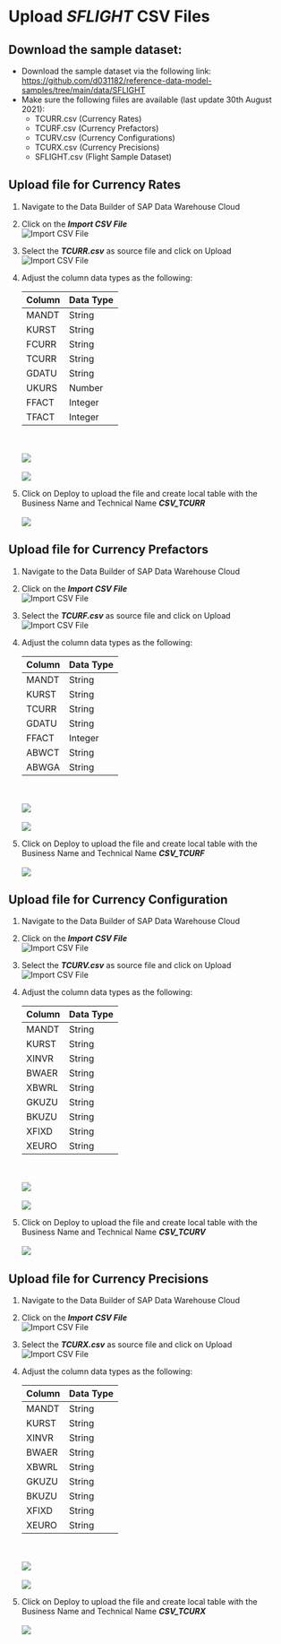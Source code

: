 # Upload <i>SFLIGHT</i> CSV Files

## Download the sample dataset:
- Download the sample dataset via the following link: https://github.com/d031182/reference-data-model-samples/tree/main/data/SFLIGHT
- Make sure the following fiiles are available (last update 30th August 2021):
    - TCURR.csv (Currency Rates)
    - TCURF.csv (Currency Prefactors)
    - TCURV.csv (Currency Configurations)
    - TCURX.csv (Currency Precisions)
    - SFLIGHT.csv (Flight Sample Dataset)

       

## Upload file for Currency Rates
1. Navigate to the Data Builder of SAP Data Warehouse Cloud
2. Click on the <b><i>Import CSV File</i></b>
  <br>![Import CSV File](../images/ImportCSVFile_2.png)
3. Select the <i><b>TCURR.csv</b></i> as source file and click on Upload
  <br>![Import CSV File](../images/ImportCSVFile_3.png)
4. Adjust the column data types as the following:

    Column | Data Type
    ---------|---------
    MANDT | String
    KURST | String
    FCURR | String
    TCURR | String
    GDATU | String
    UKURS | Number
    FFACT | Integer
    TFACT | Integer
    
    <br><br>![](../images/create_tcurr_01.png)
    <br><br>![](../images/create_tcurr_02.png)
    
5. Click on Deploy to upload the file and create local table with the Business Name and Technical Name <b><i>CSV_TCURR</i></b>
    <br><br>![](../images/create_tcurr_03.png)

## Upload file for Currency Prefactors
1. Navigate to the Data Builder of SAP Data Warehouse Cloud
2. Click on the <b><i>Import CSV File</i></b>
  <br>![Import CSV File](../images/ImportCSVFile_2.png)
3. Select the <i><b>TCURF.csv</b></i> as source file and click on Upload
  <br>![Import CSV File](../images/ImportCSVFile_3.png)
4. Adjust the column data types as the following:

    Column | Data Type
    ---------|---------
    MANDT | String
    KURST | String
    TCURR | String
    GDATU | String
    FFACT | Integer
    ABWCT | String
    ABWGA | String

    <br><br>![](../images/create_tcurf_01.png)
    <br><br>![](../images/create_tcurf_02.png)

5. Click on Deploy to upload the file and create local table with the Business Name and Technical Name <b><i>CSV_TCURF</i></b>
    <br><br>![](../images/create_tcurf_04.png)

## Upload file for Currency Configuration
1. Navigate to the Data Builder of SAP Data Warehouse Cloud
2. Click on the <b><i>Import CSV File</i></b>
  <br>![Import CSV File](../images/ImportCSVFile_2.png)
3. Select the <i><b>TCURV.csv</b></i> as source file and click on Upload
  <br>![Import CSV File](../images/ImportCSVFile_3.png)
4. Adjust the column data types as the following:

    Column | Data Type
    ---------|---------
    MANDT | String
    KURST | String
    XINVR | String
    BWAER | String
    XBWRL | String
    GKUZU | String
    BKUZU | String
    XFIXD | String
    XEURO | String
    
    <br><br>![](../images/create_tcurv_01.png)
    <br><br>![](../images/create_tcurv_02.png)

5. Click on Deploy to upload the file and create local table with the Business Name and Technical Name <b><i>CSV_TCURV</i></b>
    <br><br>![](../images/create_tcurv_03.png)
        
## Upload file for Currency Precisions
1. Navigate to the Data Builder of SAP Data Warehouse Cloud
2. Click on the <b><i>Import CSV File</i></b>
  <br>![Import CSV File](../images/ImportCSVFile_2.png)
3. Select the <i><b>TCURX.csv</b></i> as source file and click on Upload
  <br>![Import CSV File](../images/ImportCSVFile_3.png)
4. Adjust the column data types as the following:

    Column | Data Type
    ---------|---------
    MANDT | String
    KURST | String
    XINVR | String
    BWAER | String
    XBWRL | String
    GKUZU | String
    BKUZU | String
    XFIXD | String
    XEURO | String
    
    <br><br>![](../images/create_tcurx_01.png)
    <br><br>![](../images/create_tcurx_02.png)

5. Click on Deploy to upload the file and create local table with the Business Name and Technical Name <b><i>CSV_TCURX</i></b>
    <br><br>![](../images/create_tcurx_03.png)
